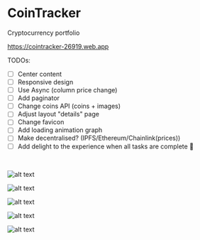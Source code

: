# CoinTracker
Cryptocurrency portfolio

https://cointracker-26919.web.app

TODOs:

- [ ] Center content
- [ ] Responsive design
- [ ] Use Async (column price change)
- [ ] Add paginator
- [ ] Change coins API (coins + images)
- [ ] Adjust layout "details" page
- [ ] Change favicon
- [ ] Add loading animation graph
- [ ] Make decentralised? (IPFS/Ethereum/Chainlink(prices))
- [ ] Add delight to the experience when all tasks are complete :tada:

<br />

![alt text](https://user-images.githubusercontent.com/39531282/93033529-ea6e8580-f636-11ea-97a4-ec8dc5a5fe20.png)


![alt text](https://user-images.githubusercontent.com/39531282/92998066-fd3e6880-f517-11ea-9bcf-5504ccfaafa1.png)


![alt text](https://user-images.githubusercontent.com/39531282/91370235-0e942f00-e80e-11ea-8dc2-615d469b6fcc.png)


![alt text](https://user-images.githubusercontent.com/39531282/93033658-7c768e00-f637-11ea-8c6d-2a73f9e965e4.png)



![alt text](https://user-images.githubusercontent.com/39531282/91370270-2e2b5780-e80e-11ea-8dd8-92c53a5ac6ba.png)

